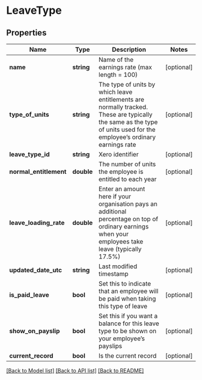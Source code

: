 # LeaveType

## Properties
Name | Type | Description | Notes
------------ | ------------- | ------------- | -------------
**name** | **string** | Name of the earnings rate (max length &#x3D; 100) | [optional] 
**type_of_units** | **string** | The type of units by which leave entitlements are normally tracked. These are typically the same as the type of units used for the employee’s ordinary earnings rate | [optional] 
**leave_type_id** | **string** | Xero identifier | [optional] 
**normal_entitlement** | **double** | The number of units the employee is entitled to each year | [optional] 
**leave_loading_rate** | **double** | Enter an amount here if your organisation pays an additional percentage on top of ordinary earnings when your employees take leave (typically 17.5%) | [optional] 
**updated_date_utc** | **string** | Last modified timestamp | [optional] 
**is_paid_leave** | **bool** | Set this to indicate that an employee will be paid when taking this type of leave | [optional] 
**show_on_payslip** | **bool** | Set this if you want a balance for this leave type to be shown on your employee’s payslips | [optional] 
**current_record** | **bool** | Is the current record | [optional] 

[[Back to Model list]](../README.md#documentation-for-models) [[Back to API list]](../README.md#documentation-for-api-endpoints) [[Back to README]](../README.md)



